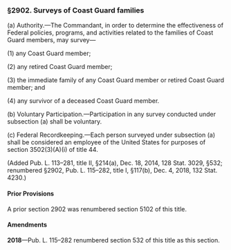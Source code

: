 ### §2902. Surveys of Coast Guard families ###

(a) Authority.—The Commandant, in order to determine the effectiveness of Federal policies, programs, and activities related to the families of Coast Guard members, may survey—

(1) any Coast Guard member;

(2) any retired Coast Guard member;

(3) the immediate family of any Coast Guard member or retired Coast Guard member; and

(4) any survivor of a deceased Coast Guard member.

(b) Voluntary Participation.—Participation in any survey conducted under subsection (a) shall be voluntary.

(c) Federal Recordkeeping.—Each person surveyed under subsection (a) shall be considered an employee of the United States for purposes of section 3502(3)(A)(i) of title 44.

(Added Pub. L. 113–281, title II, §214(a), Dec. 18, 2014, 128 Stat. 3029, §532; renumbered §2902, Pub. L. 115–282, title I, §117(b), Dec. 4, 2018, 132 Stat. 4230.)

#### Prior Provisions ####

A prior section 2902 was renumbered section 5102 of this title.

#### Amendments ####

**2018**—Pub. L. 115–282 renumbered section 532 of this title as this section.